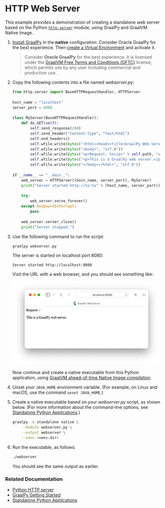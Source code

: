 # HTTP Web Server

This example provides a demonstration of creating a standalone web server based on the Python [`http.server`](https://docs.python.org/3/library/http.server.html) module, using GraalPy and GraalVM Native Image. 

1. [Install GraalPy](https://y-shcheholskyy.github.io/graalpy.github.io/getting-started/) in the **native** configuration. Consider Oracle GraalPy for the best experience. Then [create a Virtual Environment](https://y-shcheholskyy.github.io/graalpy.github.io/guides/#creating-a-virtual-environment) and activate it. 
    
    >Consider **Oracle GraalPy** for the best experience. It is licensed under the [GraalVM Free Terms and Conditions (GFTC)](https://www.oracle.com/downloads/licenses/graal-free-license.html) license, which permits use by any user including commercial and production use.

2. Copy the following contents into a file named _webserver.py_:

    ```python
    from http.server import BaseHTTPRequestHandler, HTTPServer
    
    host_name = "localhost"
    server_port = 8080
    
    class MyServer(BaseHTTPRequestHandler):
        def do_GET(self):
            self.send_response(200)
            self.send_header("Content-type", "text/html")
            self.end_headers()
            self.wfile.write(bytes("<html><head><title>GraalPy Web Server</title></head>", "utf-8"))
            self.wfile.write(bytes("<body>", "utf-8"))
            self.wfile.write(bytes("<p>Request: %s</p>" % self.path, "utf-8"))
            self.wfile.write(bytes("<p>This is a GraalPy web server.</p>", "utf-8"))
            self.wfile.write(bytes("</body></html>", "utf-8"))
    
    if __name__ == "__main__":       
        web_server = HTTPServer((host_name, server_port), MyServer)
        print("Server started http://%s:%s" % (host_name, server_port))
    
        try:
            web_server.serve_forever()
        except KeyboardInterrupt:
            pass
    
        web_server.server_close()
        print("Server stopped.")
    ```

3. Use the following command to run the script:
    ```bash
    graalpy webserver.py
    ```
    The server is started on localhost port 8080:
    ```
    Server started http://localhost:8080
    ```
    Visit the URL with a web browser, and you should see something like:
    
    ![GraalPy web server](assets/GraalPy_Web_Server.png)

    Now continue and create a native executable from this Python application, using [GraalVM ahead-of-time Native Image compilation](https://www.graalvm.org/latest/reference-manual/native-image/).

4. Unset your `JAVA_HOME` environment variable. 
(For example, on Linux and macOS, use the command `unset JAVA_HOME`.)

5. Create a native executable based on your _webserver.py_ script, as shown below.
(For more information about the command-line options, see [Standalone Python Applications](https://y-shcheholskyy.github.io/graalpy.github.io/reference/standalone-applications/).)

    ```bash
    graalpy -m standalone native \
        --module webserver.py \
        --output webserver \
        --venv <venv-dir>
    ```

8. Run the executable, as follows:
    ```bash
    ./webserver
    ```
    You should see the same output as earlier.

### Related Documentation

* [Python HTTP server](https://docs.python.org/3/library/http.server.html)
* [GraalPy Getting Started](https://y-shcheholskyy.github.io/graalpy.github.io/getting-started/)
* [Standalone Python Applications](https://y-shcheholskyy.github.io/graalpy.github.io/reference/standalone-applications/)